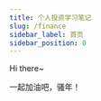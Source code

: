 ```yaml
---
title: 个人投资学习笔记
slug: /finance
sidebar_label: 首页
sidebar_position: 0
---
```


Hi there~


一起加油吧，骚年！
